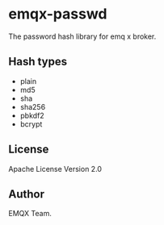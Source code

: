 # emqx-passwd

The password hash library for emq x broker.

## Hash types

- plain
- md5
- sha
- sha256
- pbkdf2
- bcrypt

License
-------

Apache License Version 2.0

Author
------

EMQX Team.

